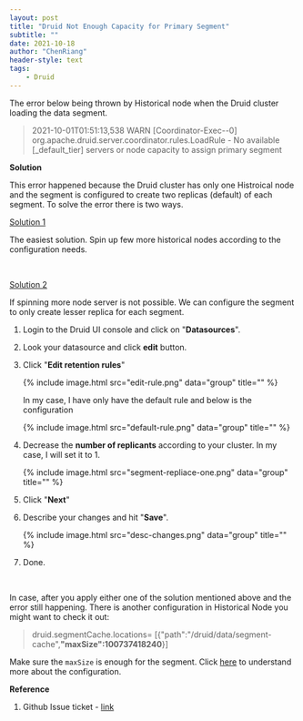 ```yaml
---
layout: post
title: "Druid Not Enough Capacity for Primary Segment"
subtitle: ""
date: 2021-10-18
author: "ChenRiang"
header-style: text
tags:
    - Druid
---
```




The error below being thrown by Historical node when the Druid cluster loading the data segment.

>  2021-10-01T01:51:13,538 WARN [Coordinator-Exec--0] org.apache.druid.server.coordinator.rules.LoadRule - No available [_default_tier] servers or node capacity to assign primary segment



**Solution**

This error happened because the Druid cluster has only one Histroical node and the segment is configured to create two replicas (default) of each segment. To solve the error there is two ways.



<u>Solution 1</u>  

The easiest solution.  Spin up few more historical nodes according to the configuration needs. 

<br/>

<u>Solution 2</u> 

If spinning more node server is not possible. We can configure the segment to only create lesser replica for each segment. 

1. Login to the Druid UI console and click on "**Datasources**".

2. Look your datasource and click **edit** button.

3. Click "**Edit retention rules**"

   {% include image.html src="edit-rule.png" data="group" title="" %}

   

   In my case, I have only have the default rule and below is the configuration 

   {% include image.html src="default-rule.png" data="group" title="" %}

   

4. Decrease the **number of replicants** according to your cluster. In my case, I will set it to 1.

   {% include image.html src="segment-repliace-one.png" data="group" title="" %}

   

5. Click "**Next**"

6. Describe your changes and hit "**Save**".

   {% include image.html src="desc-changes.png" data="group" title="" %}

   

7. Done.

<br/>

In case, after you apply either one of the solution mentioned above and the error still happening. There is another configuration in Historical Node  you might want to check it out:

> druid.segmentCache.locations= [{\"path\":\"/druid/data/segment-cache\",**\"maxSize\":100737418240**}]



Make sure the `maxSize` is enough for the segment. Click [here](https://druid.apache.org/docs/latest/configuration/index.html#storing-segments) to understand more about the configuration. 





**Reference** 

1. Github Issue ticket - [link](https://github.com/apache/druid/issues/5808#issuecomment-393167532)

